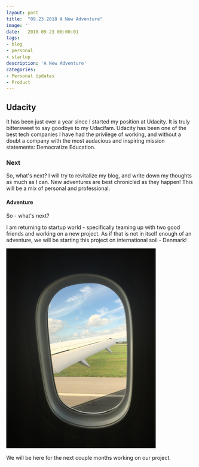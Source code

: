 ```yaml
---
layout: post
title:  "09.23.2018 A New Adventure"
image: ''
date:   2018-09-23 00:00:01
tags:
- blog
- personal
- startup
description: 'A New Adventure'
categories:
- Personal Updates
- Product
---
```


## Udacity

It has been just over a year since I started my position at Udacity. It is truly bittersweet to say goodbye to my Udacifam. Udacity has been one of the best tech companies I have had the privilege of working, and without a doubt a company with the most audacious and inspiring mission statements: Democratize Education. 


### Next

So, what's next? I will try to revitalize my blog, and write down my thoughts as much as I can. New adventures are best chronicled as they happen! This will be a mix of personal and professional.

#### Adventure

So - what's next?

I am returning to startup world - specifically teaming up with two good friends and working on a new project. As if that is not in itself enough of an adventure, we will be starting this project on international soil - Denmark!

<img src="/assets/img/newAdventure/helloCPH.jpg" width="400px" alt="Landing In Copenhagen">

We will be here for the next couple months working on our project.







